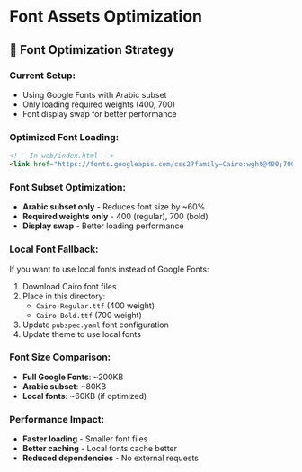 # Font Assets Optimization

## 🎯 **Font Optimization Strategy**

### **Current Setup:**
- Using Google Fonts with Arabic subset
- Only loading required weights (400, 700)
- Font display swap for better performance

### **Optimized Font Loading:**
```html
<!-- In web/index.html -->
<link href="https://fonts.googleapis.com/css2?family=Cairo:wght@400;700&subset=arabic&display=swap" rel="stylesheet">
```

### **Font Subset Optimization:**
- **Arabic subset only** - Reduces font size by ~60%
- **Required weights only** - 400 (regular), 700 (bold)
- **Display swap** - Better loading performance

### **Local Font Fallback:**
If you want to use local fonts instead of Google Fonts:

1. Download Cairo font files
2. Place in this directory:
   - `Cairo-Regular.ttf` (400 weight)
   - `Cairo-Bold.ttf` (700 weight)
3. Update `pubspec.yaml` font configuration
4. Update theme to use local fonts

### **Font Size Comparison:**
- **Full Google Fonts**: ~200KB
- **Arabic subset**: ~80KB
- **Local fonts**: ~60KB (if optimized)

### **Performance Impact:**
- **Faster loading** - Smaller font files
- **Better caching** - Local fonts cache better
- **Reduced dependencies** - No external requests

